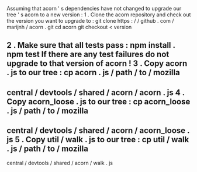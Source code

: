 Assuming
that
acorn
'
s
dependencies
have
not
changed
to
upgrade
our
tree
'
s
acorn
to
a
new
version
:
1
.
Clone
the
acorn
repository
and
check
out
the
version
you
want
to
upgrade
to
:
git
clone
https
:
/
/
github
.
com
/
marijnh
/
acorn
.
git
cd
acorn
git
checkout
<
version
>
2
.
Make
sure
that
all
tests
pass
:
npm
install
.
npm
test
If
there
are
any
test
failures
do
not
upgrade
to
that
version
of
acorn
!
3
.
Copy
acorn
.
js
to
our
tree
:
cp
acorn
.
js
/
path
/
to
/
mozilla
-
central
/
devtools
/
shared
/
acorn
/
acorn
.
js
4
.
Copy
acorn_loose
.
js
to
our
tree
:
cp
acorn_loose
.
js
/
path
/
to
/
mozilla
-
central
/
devtools
/
shared
/
acorn
/
acorn_loose
.
js
5
.
Copy
util
/
walk
.
js
to
our
tree
:
cp
util
/
walk
.
js
/
path
/
to
/
mozilla
-
central
/
devtools
/
shared
/
acorn
/
walk
.
js
